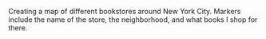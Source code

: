 Creating a map of different bookstores around New York City. Markers include the name of the store, the neighborhood, and what books I shop for there.
